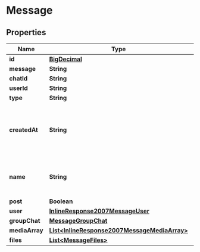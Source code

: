 
# Message

## Properties
Name | Type | Description | Notes
------------ | ------------- | ------------- | -------------
**id** | [**BigDecimal**](BigDecimal.md) |  |  [optional]
**message** | **String** |  |  [optional]
**chatId** | **String** |  |  [optional]
**userId** | **String** |  |  [optional]
**type** | **String** |  |  [optional]
**createdAt** | **String** | The date time of when the message was created (sent) |  [optional]
**name** | **String** | The full name of the user who sent the message |  [optional]
**post** | **Boolean** |  |  [optional]
**user** | [**InlineResponse2007MessageUser**](InlineResponse2007MessageUser.md) |  |  [optional]
**groupChat** | [**MessageGroupChat**](MessageGroupChat.md) |  |  [optional]
**mediaArray** | [**List&lt;InlineResponse2007MessageMediaArray&gt;**](InlineResponse2007MessageMediaArray.md) |  |  [optional]
**files** | [**List&lt;MessageFiles&gt;**](MessageFiles.md) |  |  [optional]



